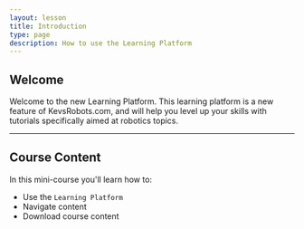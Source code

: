 ```yaml
---
layout: lesson
title: Introduction
type: page
description: How to use the Learning Platform
---
```


## Welcome

Welcome to the new Learning Platform. This learning platform is a new feature of KevsRobots.com, and will help you level up your skills with tutorials specifically aimed at robotics topics.

---

## Course Content

In this mini-course you'll learn how to:

* Use the `Learning Platform`
* Navigate content
* Download course content
